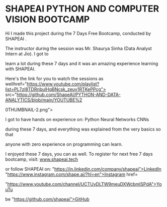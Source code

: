 # SHAPEAI PYTHON AND COMPUTER VISION BOOTCAMP

Hi I made this project during the 7 Days Free Bootcamp, conducted by  SHAPEAI
.

The instructor during the session was Mr. Shaurya Sinha (Data Analyst Intern at Jio). I got to

learn a lot during these 7 days and it was an amazing experience learning with SHAPEAI.

Here's the link for you to watch the sessions as wellhref="https://www.youtube.com/playlist?list=PL7zl8TDRnbulHqBNcsk_zeuy1RTKePPcg">
src="https://github.com/ShapeAI/PYTHON-AND-DATA-ANALYTICS/blob/main/YOUTUBE%2

0THUMBNAIL-2.png"> 

I got to have hands on experience on:
Python
Neural Networks
CNNs

during these 7 days, and everything was explained from the very basics so that

anyone with zero experience on programming can learn.

I enjoyed these 7 days, you can as well. To register for next free 7 days bootcamp, visit:
www.shapeai.tech

or follow SHAPEAI on:
"https://in.linkedin.com/company/shapeai">LinkedIn
"https://www.instagram.com/shape.ai/?hl=en">Instagram
href=

"https://www.youtube.com/channel/UCTUvDLTW9meuDXWcbmISPdA">YouTu

be
"https://github.com/shapeai">GitHub</a>
